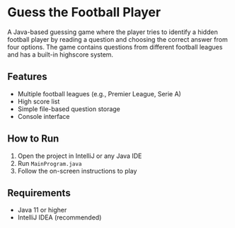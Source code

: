# Guess the Football Player

A Java-based guessing game where the player tries to identify a hidden football player by reading a question and choosing the correct answer from four options. The game contains questions from different football leagues and has a built-in highscore system.

## Features
- Multiple football leagues (e.g., Premier League, Serie A)
- High score list
- Simple file-based question storage
- Console interface

## How to Run
1. Open the project in IntelliJ or any Java IDE
2. Run `MainProgram.java`
3. Follow the on-screen instructions to play

## Requirements
- Java 11 or higher
- IntelliJ IDEA (recommended)
